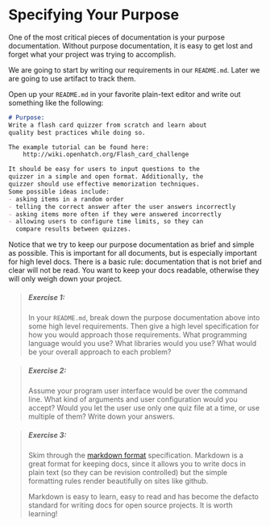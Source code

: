 # Specifying Your Purpose

One of the most critical pieces of documentation is your purpose documentation.
Without purpose documentation, it is easy to get lost and forget what your
project was trying to accomplish.

We are going to start by writing our requirements in our `README.md`.  Later we
are going to use artifact to track them.

Open up your `README.md` in your favorite plain-text editor and write out
something like the following:

```markdown
# Purpose:
Write a flash card quizzer from scratch and learn about
quality best practices while doing so.

The example tutorial can be found here:
    http://wiki.openhatch.org/Flash_card_challenge

It should be easy for users to input questions to the
quizzer in a simple and open format. Additionally, the
quizzer should use effective memorization techniques.
Some possible ideas include:
- asking items in a random order
- telling the correct answer after the user answers incorrectly
- asking items more often if they were answered incorrectly
- allowing users to configure time limits, so they can
  compare results between quizzes.
```

Notice that we try to keep our purpose documentation as brief and simple as
possible. This is important for all documents, but is especially important for
high level docs. There is a basic rule: documentation that is not brief and
clear will not be read. You want to keep your docs readable, otherwise they
will only weigh down your project.

> ##### Exercise 1:
> In your `README.md`, break down the purpose documentation above into some high
> level requirements. Then give a high level specification for how you would
> approach those requirements. What programming language would you use? What
> libraries would you use? What would be your overall approach to each problem?

> ##### Exercise 2:
> Assume your program user interface would be over the command line. What kind
> of arguments and user configuration would you accept? Would you let the user
> use only one quiz file at a time, or use multiple of them? Write down your
> answers.

> ##### Exercise 3:
> Skim through the [markdown format][1] specification. Markdown is a great
> format for keeping docs, since it allows you to write docs in plain text
> (so they can be revision controlled) but the simple formatting rules
> render beautifully on sites like github.
>
> Markdown is easy to learn, easy to read and has become the defacto standard
> for writing docs for open source projects. It is worth learning!

[1]: https://gitbookio.gitbooks.io/markdown/content/
